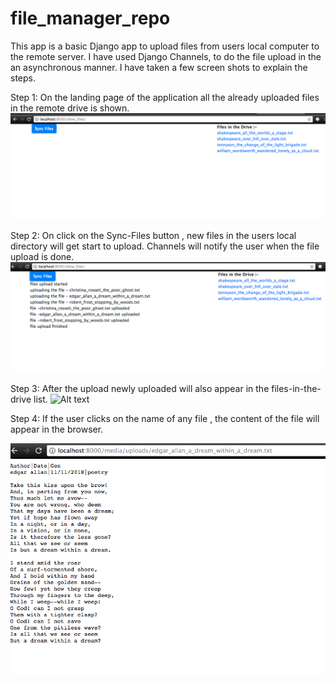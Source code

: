 # file_manager_repo
This app is a basic Django app to upload files from users local computer to the remote server.
I have used Django Channels, to do the file upload in the an asynchronous manner.
I have taken a few screen shots to explain the steps.

Step 1: On the landing page of the application all the already uploaded files in the remote drive is shown.
![Alt text](screenshots/files_in_the_drive_before_upload.png)

Step 2: On click on the Sync-Files button , new files in the users local directory will get start to upload.
Channels will notify the user when the file upload is done.
![Alt text](screenshots/upload_status.png)

Step 3: After the upload newly uploaded will also appear in the files-in-the-drive list.
![Alt text](sfiles_in_the_drive_after_upload.png)

Step 4: If the user clicks on the name of any file , the content of the file will appear in the browser.

![Alt text](screenshots/file_contents.png)
